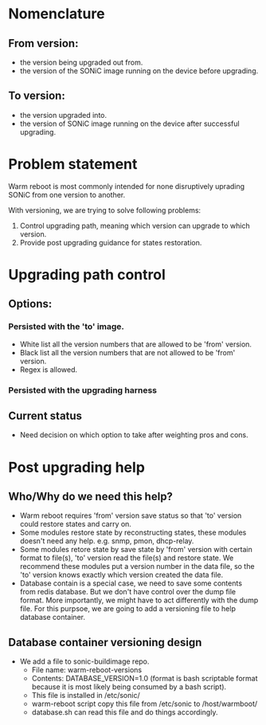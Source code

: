 # Nomenclature
## From version:
- the version being upgraded out from. 
- the version of the SONiC image running on the device before upgrading.


## To version:
- the version upgraded into.
- the version of SONiC image running on the device after successful upgrading.


# Problem statement
Warm reboot is most commonly intended for none disruptively uprading SONiC from one version to another.

With versioning, we are trying to solve following problems:

1. Control upgrading path, meaning which version can upgrade to which version.
2. Provide post upgrading guidance for states restoration.


# Upgrading path control
## Options:
### Persisted with the 'to' image.
- White list all the version numbers that are allowed to be 'from' version.
- Black list all the version numbers that are not allowed to be 'from' version.
- Regex is allowed.

### Persisted with the upgrading harness


## Current status
- Need decision on which option to take after weighting pros and cons.


# Post upgrading help
## Who/Why do we need this help?
- Warm reboot requires 'from' version save status so that 'to' version could restore states and carry on.
- Some modules restore state by reconstructing states, these modules doesn't need any help. e.g. snmp, pmon, dhcp-relay.
- Some modules retore state by save state by 'from' version with certain format to file(s), 'to' version read the file(s) and restore state. We recommend these modules put a version number in the data file, so the 'to' version knows exactly which version created the data file.
- Database contain is a special case, we need to save some contents from redis database. But we don't have control over the dump file format. More importantly, we might have to act differently with the dump file. For this purpsoe, we are going to add a versioning file to help database container.

## Database container versioning design
- We add a file to sonic-buildimage repo.
  - File name: warm-reboot-versions
  - Contents: DATABASE_VERSION=1.0 (format is bash scriptable format because it is most likely being consumed by a bash script).
  - This file is installed in /etc/sonic/
  - warm-reboot script copy this file from /etc/sonic to /host/warmboot/
  - database.sh can read this file and do things accordingly.

